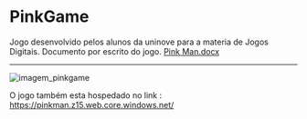 # PinkGame
Jogo desenvolvido pelos alunos da uninove para a materia de Jogos Digitais.
Documento por escrito do jogo.
[Pink Man.docx](https://github.com/GuLanducci/PinkGame/files/11639663/Pink.Man.docx)
_____________________________________________________________________________________
![imagem_pinkgame](https://github.com/GuLanducci/PinkGame/assets/108033792/3af8c4b5-e816-48dd-acde-9aac2c9c54a2)

O jogo também esta hospedado no link :
https://pinkman.z15.web.core.windows.net/
